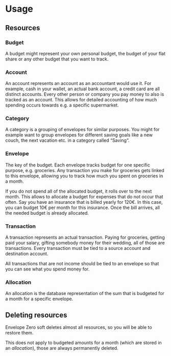 # Usage

## Resources

### Budget

A budget might represent your own personal budget, the budget of your flat share or any other budget that you want to track.

### Account

An account represents an account as an accountant would use it. For example, cash in your wallet, an actual bank account, a credit card are all distinct accounts.
Every other person or company you pay money to also is tracked as an account. This allows for detailed accounting of how much spending occurs towards e.g. a specific supermarket.

### Category

A category is a grouping of envelopes for similar purposes. You might for example want to group envelopes for different saving goals like a new couch, the next vacation etc. in a category called “Saving“.

### Envelope

The key of the budget. Each envelope tracks budget for one specific purpose, e.g. groceries. Any transaction you make for groceries gets linked to this envelope, allowing you to track how much you spent on groceries in a month.

If you do not spend all of the allocated budget, it rolls over to the next month. This allows to allocate a budget for expenses that do not occur that often. Say you have an insurance that is billed yearly for 120€. In this case, you can budget 10€ per month for this insurance. Once the bill arrives, all the needed budget is already allocated.

### Transaction

A transaction represents an actual transaction. Paying for groceries, getting paid your salary, gifting somebody money for their wedding, all of those are transactions. Every transaction must be tied to a source account and destination account.

All transactions that are not income should be tied to an envelope so that you can see what you spend money for.

### Allocation

An allocation is the database representation of the sum that is budgeted for a month for a specific envelope.

## Deleting resources

Envelope Zero soft deletes almost all resources, so you will be able to restore them.

This does not apply to budgeted amounts for a month (which are stored in an _allocation_), those are always permanently deleted.

